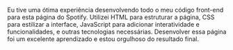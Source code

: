 Eu tive uma ótima experiência desenvolvendo todo o meu código front-end para esta página do Spotify. Utilizei HTML para estruturar a página, CSS para estilizar a interface, JavaScript para adicionar interatividade e funcionalidades, e outras tecnologias necessárias. Desenvolver essa página foi um excelente aprendizado e estou orgulhoso do resultado final.
